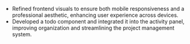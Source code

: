 - Refined frontend visuals to ensure both mobile responsiveness and a professional aesthetic, enhancing user experience across devices.
- Developed a todo component and integrated it into the activity panel, improving organization and streamlining the project management system.